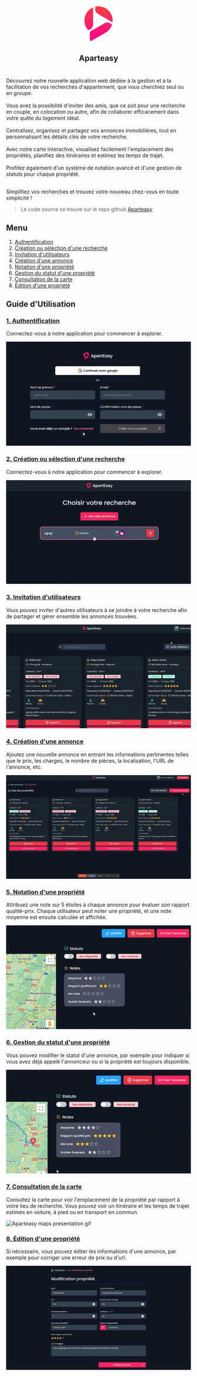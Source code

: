 <p align="center">
<img width="100" height="100" alt="logo redditech" src="app/public/images/logo-color.png">
</p>

<h2 style="margin-bottom: 40px" align="center">Aparteasy</h2>
<p>
Découvrez notre nouvelle application web dédiée à la gestion et à la facilitation de vos recherches d'appartement, 
que vous cherchiez seul ou en groupe. <br><br>
Vous avez la possibilité d'inviter des amis, que ce soit pour une recherche en couple, 
en colocation ou autre, afin de collaborer efficacement dans votre quête du logement idéal. <br><br>
Centralisez, organisez et partagez vos annonces immobilières, tout en personnalisant les détails clés de votre recherche.  <br><br>
Avec notre carte interactive, visualisez facilement l'emplacement des propriétés, 
planifiez des itinéraires et estimez les temps de trajet. <br><br>
Profitez également d'un système de notation avancé et d'une gestion de statuts pour chaque propriété. <br><br>

Simplifiez vos recherches et trouvez votre nouveau chez-vous en toute simplicité !
</p>

> Le code source se trouve sur le repo github [Aparteasy](https://github.com/Leoglme/Aparteasy)

## Menu

1. [Authentification](#auth)
2. [Création ou sélection d'une recherche](#2-création-ou-sélection-dune-recherche)
3. [Invitation d'utilisateurs](#invite)
4. [Création d'une annonce](#create-property)
5. [Notation d'une propriété](#rating)
6. [Gestion du statut d'une propriété](#statuses)
7. [Consultation de la carte](#maps)
8. [Édition d'une propriété](#edit-property)

## Guide d'Utilisation

### [1. Authentification](#auth)

  <p>Connectez-vous à notre application pour commencer à explorer.</p>
  <img src="/app/public/docs/gifs/auth.gif" alt="Aparteasy authentification presentation gif">

### [2. Création ou sélection d'une recherche](#2-création-ou-sélection-dune-recherche)

<p>Connectez-vous à notre application pour commencer à explorer.</p>
<img src="/app/public/docs/gifs/create-search.gif" alt="Aparteasy create search presentation gif">

### [3. Invitation d'utilisateurs](#invite)

<p>Vous pouvez inviter d'autres utilisateurs à se joindre à votre recherche afin de partager et gérer ensemble les annonces trouvées.</p>
<img src="/app/public/docs/gifs/invite.gif" alt="Aparteasy invite users presentation gif">

### [4. Création d'une annonce](#create-property)

<p>Ajoutez une nouvelle annonce en entrant les informations pertinentes telles que le prix, les charges, le nombre de pièces, la localisation, l'URL de l'annonce, etc.</p>
<img src="/app/public/docs/gifs/create-property.gif" alt="Aparteasy create property presentation gif">

### [5. Notation d'une propriété](#rating)

<p>Attribuez une note sur 5 étoiles à chaque annonce pour évaluer son rapport qualité-prix. Chaque utilisateur peut noter une propriété, et une note moyenne est ensuite calculée et affichée.</p>
<img src="/app/public/docs/gifs/rating.gif" alt="Aparteasy rating presentation gif">

### [6. Gestion du statut d'une propriété](#statuses)

<p>Vous pouvez modifier le statut d'une annonce, par exemple pour indiquer si vous avez déjà appelé l'annonceur ou si la propriété est toujours disponible.</p>
<img src="/app/public/docs/gifs/statuses.gif" alt="Aparteasy statuses presentation gif">

### [7. Consultation de la carte](#maps)

<p>Consultez la carte pour voir l'emplacement de la propriété par rapport à votre lieu de recherche. Vous pouvez voir un itinéraire et les temps de trajet estimés en voiture, à pied ou en transport en commun.</p>
<img src="/app/public/docs/gifs/maps.gif" alt="Aparteasy maps presentation gif">

### [8. Édition d'une propriété](#edit-property)

<p>Si nécessaire, vous pouvez éditer les informations d'une annonce, par exemple pour corriger une erreur de prix ou d'url.</p>
<img src="/app/public/docs/gifs/edit-property.gif" alt="Aparteasy edit property presentation gif">
